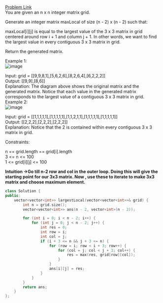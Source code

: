 [Problem Link](https://leetcode.com/problems/largest-local-values-in-a-matrix/description/?envType=daily-question&envId=2024-05-12)<br>
You are given an n x n integer matrix grid.

Generate an integer matrix maxLocal of size (n - 2) x (n - 2) such that:<br>

maxLocal[i][j] is equal to the largest value of the 3 x 3 matrix in grid centered around row i + 1 and column j + 1.
In other words, we want to find the largest value in every contiguous 3 x 3 matrix in grid.<br>

Return the generated matrix.<br>

 

Example 1:<br>
![image](https://github.com/akscpp/Leetcode-POTD/assets/129672950/2b70287a-3fce-4184-9bae-997f00182213)<br>


Input: grid = [[9,9,8,1],[5,6,2,6],[8,2,6,4],[6,2,2,2]]<br>
Output: [[9,9],[8,6]]<br>
Explanation: The diagram above shows the original matrix and the generated matrix.
Notice that each value in the generated matrix corresponds to the largest value of a contiguous 3 x 3 matrix in grid.<br>
Example 2:<br>
![image](https://github.com/akscpp/Leetcode-POTD/assets/129672950/78c51561-3baa-452d-86c0-851d2cfd0efe)<br>


Input: grid = [[1,1,1,1,1],[1,1,1,1,1],[1,1,2,1,1],[1,1,1,1,1],[1,1,1,1,1]]<br>
Output: [[2,2,2],[2,2,2],[2,2,2]]<br>
Explanation: Notice that the 2 is contained within every contiguous 3 x 3 matrix in grid.<br>
 

Constraints:<br>

n == grid.length == grid[i].length<br>
3 <= n <= 100<br>
1 <= grid[i][j] <= 100<br>

__Intuition ->Go till n-2 row and col in the outer loop. Doing this will give the starting point for our 3x3 matrix. Now , use these to iterate to make 3x3 matrix and choose maximum element.__

```C++
class Solution {
public:
    vector<vector<int>> largestLocal(vector<vector<int>>& grid) {
        int n = grid.size();
        vector<vector<int>> ans(n - 2, vector<int>(n - 2));

        for (int i = 0; i < n - 2; i++) {
            for (int j = 0; j < n - 2; j++) {
                int res = 0;
                int row = i;
                int col = j;
                if (i + 3 <= n && j + 3 <= n) {
                    for (row = i; row < i + 3; row++) {
                        for (col = j; col < j + 3; col++) {
                            res = max(res, grid[row][col]);
                        }
                    }
                    ans[i][j] = res;
                }
            }
        }
        return ans;
    }
};
```
